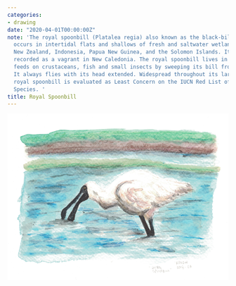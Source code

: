 ```yaml
---
categories:
- drawing
date: "2020-04-01T00:00:00Z"
note: 'The royal spoonbill (Platalea regia) also known as the black-billed spoonbill,
  occurs in intertidal flats and shallows of fresh and saltwater wetlands in Australia,
  New Zealand, Indonesia, Papua New Guinea, and the Solomon Islands. It has also been
  recorded as a vagrant in New Caledonia. The royal spoonbill lives in wetlands and
  feeds on crustaceans, fish and small insects by sweeping its bill from side to side.
  It always flies with its head extended. Widespread throughout its large range, the
  royal spoonbill is evaluated as Least Concern on the IUCN Red List of Threatened
  Species. '
title: Royal Spoonbill
---
```


<img src="/assets/pages/art/images/royal-spoonbill.png">
